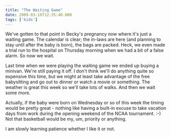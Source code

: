 ```yaml
---
title: "The Waiting Game"
date: 2009-03-16T12:35:40.000
tags: ['kids']
---
```


We've gotten to that point in Becky's pregnancy now where it's just a waiting game. The calendar is clear; the in-laws are here (and planning to stay until after the baby is born), the bags are packed. Heck, we even made a trial run to the hospital on Thursday morning when we had a bit of a false alarm. So now we wait.

Last time when we were playing the waiting game we ended up buying a minivan. We're still paying it off. I don't think we'll do anything quite so expensive this time, but we might at least take advantage of the free babysitting and go out to dinner or watch a movie or something. The weather is great this week so we'll take lots of walks. And then we wait some more.

Actually, if the baby were born on Wednesday or so of this week the timing would be pretty great - nothing like having a built-in excuse to take vacation days from work during the opening weekend of the NCAA tournament. :-) Not that basketball would be my, um, priority or anything.

I am slowly learning patience whether I like it or not.
